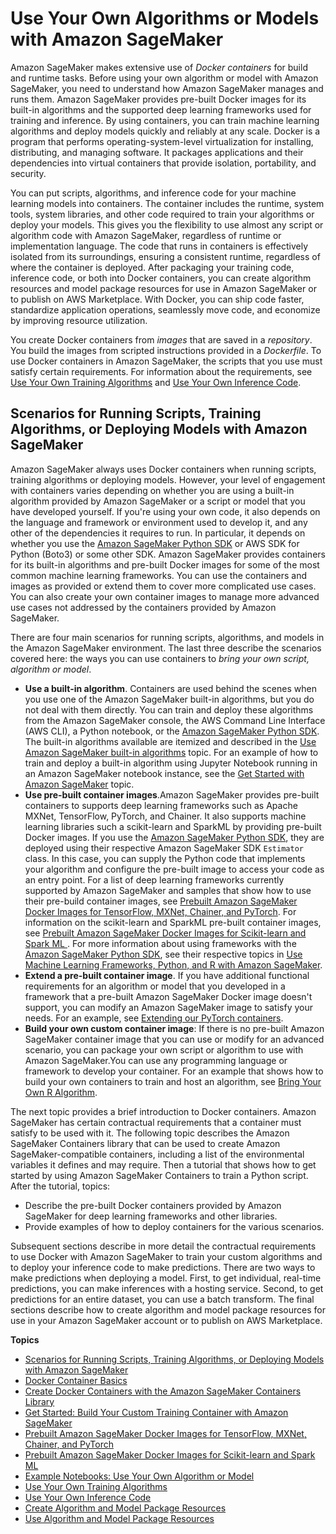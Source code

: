 # Use Your Own Algorithms or Models with Amazon SageMaker<a name="your-algorithms"></a>

Amazon SageMaker makes extensive use of *Docker containers* for build and runtime tasks\. Before using your own algorithm or model with Amazon SageMaker, you need to understand how Amazon SageMaker manages and runs them\. Amazon SageMaker provides pre\-built Docker images for its built\-in algorithms and the supported deep learning frameworks used for training and inference\. By using containers, you can train machine learning algorithms and deploy models quickly and reliably at any scale\. Docker is a program that performs operating\-system\-level virtualization for installing, distributing, and managing software\. It packages applications and their dependencies into virtual containers that provide isolation, portability, and security\.

You can put scripts, algorithms, and inference code for your machine learning models into containers\. The container includes the runtime, system tools, system libraries, and other code required to train your algorithms or deploy your models\. This gives you the flexibility to use almost any script or algorithm code with Amazon SageMaker, regardless of runtime or implementation language\. The code that runs in containers is effectively isolated from its surroundings, ensuring a consistent runtime, regardless of where the container is deployed\. After packaging your training code, inference code, or both into Docker containers, you can create algorithm resources and model package resources for use in Amazon SageMaker or to publish on AWS Marketplace\. With Docker, you can ship code faster, standardize application operations, seamlessly move code, and economize by improving resource utilization\.

You create Docker containers from *images* that are saved in a *repository*\. You build the images from scripted instructions provided in a *Dockerfile*\. To use Docker containers in Amazon SageMaker, the scripts that you use must satisfy certain requirements\. For information about the requirements, see [Use Your Own Training Algorithms](your-algorithms-training-algo.md) and [Use Your Own Inference Code](your-algorithms-inference-main.md)\. 

## Scenarios for Running Scripts, Training Algorithms, or Deploying Models with Amazon SageMaker<a name="container-scenarios"></a>

Amazon SageMaker always uses Docker containers when running scripts, training algorithms or deploying models\. However, your level of engagement with containers varies depending on whether you are using a built\-in algorithm provided by Amazon SageMaker or a script or model that you have developed yourself\. If you're using your own code, it also depends on the language and framework or environment used to develop it, and any other of the dependencies it requires to run\. In particular, it depends on whether you use the [Amazon SageMaker Python SDK](https://sagemaker.readthedocs.io) or AWS SDK for Python \(Boto3\) or some other SDK\. Amazon SageMaker provides containers for its built\-in algorithms and pre\-built Docker images for some of the most common machine learning frameworks\. You can use the containers and images as provided or extend them to cover more complicated use cases\. You can also create your own container images to manage more advanced use cases not addressed by the containers provided by Amazon SageMaker\. 

There are four main scenarios for running scripts, algorithms, and models in the Amazon SageMaker environment\. The last three describe the scenarios covered here: the ways you can use containers to *bring your own script, algorithm or model*\.
+ **Use a built\-in algorithm**\. Containers are used behind the scenes when you use one of the Amazon SageMaker built\-in algorithms, but you do not deal with them directly\. You can train and deploy these algorithms from the Amazon SageMaker console, the AWS Command Line Interface \(AWS CLI\), a Python notebook, or the [Amazon SageMaker Python SDK](https://sagemaker.readthedocs.io)\. The built\-in algorithms available are itemized and described in the [Use Amazon SageMaker built\-in algorithms](algos.md) topic\. For an example of how to train and deploy a built\-in algorithm using Jupyter Notebook running in an Amazon SageMaker notebook instance, see the [Get Started with Amazon SageMaker](gs.md) topic\. 
+ **Use pre\-built container images**\.Amazon SageMaker provides pre\-built containers to supports deep learning frameworks such as Apache MXNet, TensorFlow, PyTorch, and Chainer\. It also supports machine learning libraries such a scikit\-learn and SparkML by providing pre\-built Docker images\. If you use the [Amazon SageMaker Python SDK](https://sagemaker.readthedocs.io), they are deployed using their respective Amazon SageMaker SDK `Estimator` class\. In this case, you can supply the Python code that implements your algorithm and configure the pre\-built image to access your code as an entry point\. For a list of deep learning frameworks currently supported by Amazon SageMaker and samples that show how to use their pre\-build container images, see [Prebuilt Amazon SageMaker Docker Images for TensorFlow, MXNet, Chainer, and PyTorch](pre-built-containers-frameworks-deep-learning.md)\. For information on the scikit\-learn and SparkML pre\-built container images, see [Prebuilt Amazon SageMaker Docker Images for Scikit\-learn and Spark ML ](pre-built-docker-containers-frameworks.md)\. For more information about using frameworks with the [Amazon SageMaker Python SDK](https://sagemaker.readthedocs.io), see their respective topics in [Use Machine Learning Frameworks, Python, and R with Amazon SageMaker](frameworks.md)\.
+ **Extend a pre\-built container image**\. If you have additional functional requirements for an algorithm or model that you developed in a framework that a pre\-built Amazon SageMaker Docker image doesn't support, you can modify an Amazon SageMaker image to satisfy your needs\. For an example, see [Extending our PyTorch containers](https://github.com/awslabs/amazon-sagemaker-examples/blob/master/advanced_functionality/pytorch_extending_our_containers/pytorch_extending_our_containers.ipynb)\. 
+ **Build your own custom container image**: If there is no pre\-built Amazon SageMaker container image that you can use or modify for an advanced scenario, you can package your own script or algorithm to use with Amazon SageMaker\.You can use any programming language or framework to develop your container\. For an example that shows how to build your own containers to train and host an algorithm, see [Bring Your Own R Algorithm](https://github.com/awslabs/amazon-sagemaker-examples/tree/master/advanced_functionality/r_bring_your_own)\.

The next topic provides a brief introduction to Docker containers\. Amazon SageMaker has certain contractual requirements that a container must satisfy to be used with it\. The following topic describes the Amazon SageMaker Containers library that can be used to create Amazon SageMaker\-compatible containers, including a list of the environmental variables it defines and may require\. Then a tutorial that shows how to get started by using Amazon SageMaker Containers to train a Python script\. After the tutorial, topics: 
+ Describe the pre\-built Docker containers provided by Amazon SageMaker for deep learning frameworks and other libraries\.
+ Provide examples of how to deploy containers for the various scenarios\.

Subsequent sections describe in more detail the contractual requirements to use Docker with Amazon SageMaker to train your custom algorithms and to deploy your inference code to make predictions\. There are two ways to make predictions when deploying a model\. First, to get individual, real\-time predictions, you can make inferences with a hosting service\. Second, to get predictions for an entire dataset, you can use a batch transform\. The final sections describe how to create algorithm and model package resources for use in your Amazon SageMaker account or to publish on AWS Marketplace\.

**Topics**
+ [Scenarios for Running Scripts, Training Algorithms, or Deploying Models with Amazon SageMaker](#container-scenarios)
+ [Docker Container Basics](docker-basics.md)
+ [Create Docker Containers with the Amazon SageMaker Containers Library](amazon-sagemaker-containers.md)
+ [Get Started: Build Your Custom Training Container with Amazon SageMaker](build-container-to-train-script-get-started.md)
+ [Prebuilt Amazon SageMaker Docker Images for TensorFlow, MXNet, Chainer, and PyTorch](pre-built-containers-frameworks-deep-learning.md)
+ [Prebuilt Amazon SageMaker Docker Images for Scikit\-learn and Spark ML](pre-built-docker-containers-frameworks.md)
+ [Example Notebooks: Use Your Own Algorithm or Model](adv-bring-own-examples.md)
+ [Use Your Own Training Algorithms](your-algorithms-training-algo.md)
+ [Use Your Own Inference Code](your-algorithms-inference-main.md)
+ [Create Algorithm and Model Package Resources](sagemaker-mkt-create.md)
+ [Use Algorithm and Model Package Resources](sagemaker-mkt-buy.md)